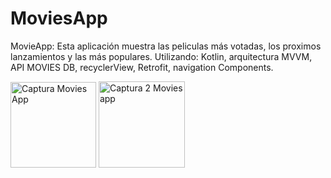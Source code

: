 # MoviesApp
MovieApp: 
Esta aplicación muestra las peliculas más votadas, los proximos lanzamientos y las más populares.
Utilizando: Kotlin, arquitectura MVVM, API MOVIES DB, recyclerView, Retrofit, navigation Components. 


<img width="137" alt="Captura Movies App" src="https://user-images.githubusercontent.com/96886646/197367686-7ff17aab-d280-47c9-8a84-84b3f1dcbc2f.png">
<img width="138" alt="Captura 2 Movies app" src="https://user-images.githubusercontent.com/96886646/197367688-49a7000b-71a5-40f0-a1e2-9adc06a6f896.png">
